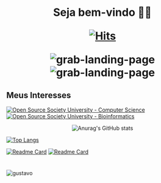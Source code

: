 <h1 style="text-align:center">

Seja bem-vindo 👋🔭
<!--
[![An image of @gustavogarciapereira's Holopin badges, which is a link to view their full Holopin profile](https://holopin.me/gustavogarciapereira)](https://holopin.io/@gustavogarciapereira)
-->


  [![Hits](https://hits.seeyoufarm.com/api/count/incr/badge.svg?url=https%3A%2F%2Fgithub.com%2Fisabellyavelar&count_bg=%23D2186B&title_bg=%230F0Ecolor=https%3A%2F%2Fgithub.com%2Fisabellyavelar&count_bg=%23D2186B&title_bg=%230F0Ecolor=E&icon=iconify.sviconify%23BD0D87&title=Perfil+visualizações&edge_flat=true)](https://hits.seeyoufarm.com)
   
![grab-landing-page](https://i.pinimg.com/originals/80/fb/20/80fb20a4778ca8143bc26a8eb78492ee.gif)
![grab-landing-page](https://media.giphy.com/media/E6jscXfv3AkWQ/giphy.gif)
  
  
## Meus Interesses 
  
  
[![Open Source Society University - Computer Science](https://img.shields.io/badge/OSSU-computer--science-blue.svg)](https://github.com/ossu/computer-science)
[![Open Source Society University - Bioinformatics ](https://img.shields.io/badge/OSSU-bioinformatics-blue.svg)](https://github.com/open-source-society/bioinformatics)
  
</h1>

<!--
**GustavoGarciaPereira/GustavoGarciaPereira** is a ✨ _special_ ✨ repository because its `README.md` (this file) appears on your GitHub profile.

Here are some ideas to get you started:

- 🔭 I’m currently working on ...
- 🌱 I’m currently learning ...
- 👯 I’m looking to collaborate on ...
- 🤔 I’m looking for help with ...
- 💬 Ask me about ...
- 📫 How to reach me: ...
- 😄 Pronouns: ...
- ⚡ Fun fact: ...
-->

<div style="text-align:center">

![Anurag's GitHub stats](https://github-readme-stats.vercel.app/api?username=GustavoGarciaPereira&hide=prs,issues,contribs&theme=vue-dark&count_private=true)

</div>

[![Top Langs](https://github-readme-stats.vercel.app/api/top-langs/?username=GustavoGarciaPereira&layout=compact&theme=vue-dark)](https://github.com/GustavoGarciaPereira/github-readme-stats)


[![Readme Card](https://github-readme-stats.vercel.app/api/pin/?username=GustavoGarciaPereira&repo=editor_texto&theme=vue-dark)](https://github.com/GustavoGarciaPereira/editor_texto)
[![Readme Card](https://github-readme-stats.vercel.app/api/pin/?username=GustavoGarciaPereira&repo=gustavo_pereia.github.io&theme=vue-dark)](https://github.com/GustavoGarciaPereira/gustavo_pereia.github.io)


<h1 style="text-align:center"></h1>

![gustavo](https://external-content.duckduckgo.com/iu/?u=https%3A%2F%2Ftse1.mm.bing.net%2Fth%3Fid%3DOIP.VSNRRqKrR_8gUxu2rcVmsAAAAA%26pid%3DApi&f=1)
